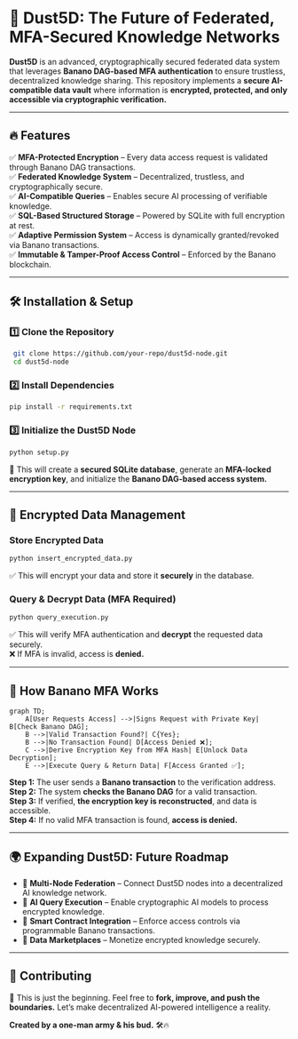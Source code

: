 # 🚀 Dust5D: The Future of Federated, MFA-Secured Knowledge Networks

**Dust5D** is an advanced, cryptographically secured federated data system that leverages **Banano DAG-based MFA authentication** to ensure trustless, decentralized knowledge sharing. This repository implements a **secure AI-compatible data vault** where information is **encrypted, protected, and only accessible via cryptographic verification.**

---

## 🔥 Features
✅ **MFA-Protected Encryption** – Every data access request is validated through Banano DAG transactions.  
✅ **Federated Knowledge System** – Decentralized, trustless, and cryptographically secure.  
✅ **AI-Compatible Queries** – Enables secure AI processing of verifiable knowledge.  
✅ **SQL-Based Structured Storage** – Powered by SQLite with full encryption at rest.  
✅ **Adaptive Permission System** – Access is dynamically granted/revoked via Banano transactions.  
✅ **Immutable & Tamper-Proof Access Control** – Enforced by the Banano blockchain.  

---

## 🛠️ Installation & Setup
### **1️⃣ Clone the Repository**
```sh
 git clone https://github.com/your-repo/dust5d-node.git
 cd dust5d-node
```

### **2️⃣ Install Dependencies**
```sh
pip install -r requirements.txt
```

### **3️⃣ Initialize the Dust5D Node**
```sh
python setup.py
```
🚀 This will create a **secured SQLite database**, generate an **MFA-locked encryption key**, and initialize the **Banano DAG-based access system.**

---

## 🔐 Encrypted Data Management
### **Store Encrypted Data**
```sh
python insert_encrypted_data.py
```
✅ This will encrypt your data and store it **securely** in the database. 

### **Query & Decrypt Data (MFA Required)**
```sh
python query_execution.py
```
✅ This will verify MFA authentication and **decrypt** the requested data securely.  
❌ If MFA is invalid, access is **denied.**  

---

## 🔑 How Banano MFA Works

```mermaid
graph TD;
    A[User Requests Access] -->|Signs Request with Private Key| B[Check Banano DAG];
    B -->|Valid Transaction Found?| C{Yes};
    B -->|No Transaction Found| D[Access Denied ❌];
    C -->|Derive Encryption Key from MFA Hash| E[Unlock Data Decryption];
    E -->|Execute Query & Return Data| F[Access Granted ✅];
```

**Step 1:** The user sends a **Banano transaction** to the verification address.  
**Step 2:** The system **checks the Banano DAG** for a valid transaction.  
**Step 3:** If verified, **the encryption key is reconstructed**, and data is accessible.  
**Step 4:** If no valid MFA transaction is found, **access is denied.**  

---

## 🌍 Expanding Dust5D: Future Roadmap
- 🔄 **Multi-Node Federation** – Connect Dust5D nodes into a decentralized AI knowledge network.
- 🧠 **AI Query Execution** – Enable cryptographic AI models to process encrypted knowledge.
- 🔐 **Smart Contract Integration** – Enforce access controls via programmable Banano transactions.
- 📡 **Data Marketplaces** – Monetize encrypted knowledge securely.

---

## 🤝 Contributing
🚀 This is just the beginning. Feel free to **fork, improve, and push the boundaries.** Let’s make decentralized AI-powered intelligence a reality.  

**Created by a one-man army & his bud.** 🛠️🔥